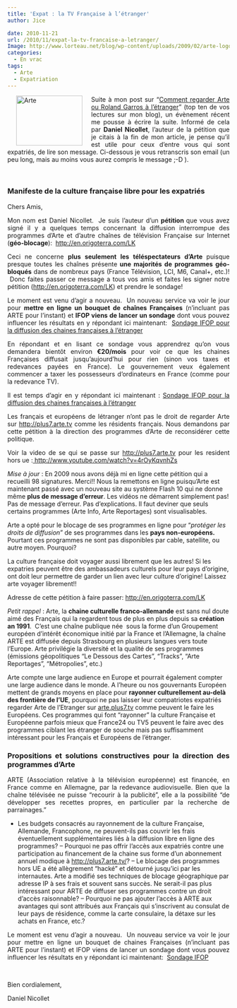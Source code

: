 ```yaml
---
title: 'Expat : la TV Française à l’étranger'
author: Jice

date: 2010-11-21
url: /2010/11/expat-la-tv-francaise-a-letranger/
Image: http://www.lorteau.net/blog/wp-content/uploads/2009/02/arte-logo.png
categories:
  - En vrac
tags:
  - Arte
  - Expatriation
---
```

<p style="text-align: justify;">
  <img style="float: left; margin-left: 20px; margin-right: 20px;" title="Arte" src="/http://www.lorteau.net/blog/wp-content/uploads/2009/02/arte-logo.png" alt="Arte" width="150" height="113" >Suite à mon post sur &#8220;<a title="Regarder Arte ou Roland Garros depuis l'étranger" href="http://localhost/oldblog/2009/05/regarder-arte-rolland-garros-de-letranger/">Comment regarder Arte ou Roland Garros à l&#8217;étranger</a>&#8221; (top ten de vos lectures sur mon blog), un évènement récent me pousse à écrire la suite. Informé de cela par <strong>Daniel Nicollet</strong>, l&#8217;auteur de la pétition que je citais à la fin de mon article, je pense qu&#8217;il est utile pour ceux d&#8217;entre vous qui sont expatriés, de lire son message. Ci-dessous je vous retranscris son email (un peu long, mais au moins vous aurez compris le message ;-D ).
</p>

<p style="text-align: justify;">
   
</p>

<h3 style="text-align: justify;">
  Manifeste de la culture française libre pour les expatriés
</h3>

Chers Amis,

<p style="text-align: justify;">
  Mon nom est Daniel Nicollet.  Je suis l&#8217;auteur d&#8217;un <strong>pétition </strong>que vous avez signé il y a quelques temps concernant la diffusion interrompue des programmes d&#8217;Arte et d&#8217;autre chaînes de télévision Française sur Internet (<strong>géo-blocage</strong>):  <a href="http://en.origoterra.com/LK" target="_blank">http://en.origoterra.com/LK</a>
</p>

<p style="text-align: justify;">
  Ceci ne concerne <strong>plus seulement les téléspectateurs d&#8217;Arte </strong>puisque presque toutes les chaînes présente<strong> une majorités de programmes géo-bloqués</strong> dans de nombreux pays (France Télévision, LCI, M6, Canal+, etc.)!  Donc faites passer ce message a tous vos amis et faites les signer notre pétition (<a href="http://en.origoterra.com/LK" target="_blank">http://en.origoterra.com/LK</a>) et prendre le sondage!
</p>

<p style="text-align: justify;">
  Le moment est venu d&#8217;agir a nouveau.  Un nouveau service va voir le jour pour <strong>mettre en ligne un bouquet de chaînes Françaises</strong> (n&#8217;incluant pas ARTE pour l&#8217;instant) et <strong>IFOP viens de lancer un sondage</strong> dont vous pouvez influencer les résultats en y répondant ici maintenant:  <a href="http://www.ifoponline.fr/B6/cgi-bin/ciwweb.pl?studyname=FB&ID=2456&MDP=sd4d5s&hid_pagenum=1&hid_link=1&hid_javascript=1" target="_blank">Sondage IFOP pour la diffusion des chaines françaises à l&#8217;étranger</a>
</p>

<p style="text-align: justify;">
  En répondant et en lisant ce sondage vous apprendrez qu&#8217;on vous demandera bientôt environ<strong> €20/mois</strong> pour voir ce que les chaines Françaises diffusait jusqu&#8217;aujourd&#8217;hui pour rien (sinon vos taxes et redevances payées en France). Le gouvernement veux également commencer a taxer les possesseurs d&#8217;ordinateurs en France (comme pour la redevance TV).
</p>

<p style="text-align: justify;">
  Il est temps d&#8217;agir en y répondant ici maintenant : <a href="http://www.ifoponline.fr/B6/cgi-bin/ciwweb.pl?studyname=FB&ID=2456&MDP=sd4d5s&hid_pagenum=1&hid_link=1&hid_javascript=1" target="_blank">Sondage IFOP pour la diffusion des chaines françaises à l&#8217;étranger</a><a href="http://www.ifoponline.fr/B6/cgi-bin/ciwweb.pl?studyname=FB&ID=2456&MDP=sd4d5s&hid_pagenum=1&hid_link=1&hid_javascript=1" target="_blank"></a>
</p>

<p style="text-align: justify;">
  Les français et européens de létranger n&#8217;ont pas le droit de regarder Arte sur <a title="Arte TV" href="http://plus7.arte.tv/" target="_blank">http://plus7.arte.tv</a> comme les résidents français. Nous demandons par cette pétition à la direction des programmes d&#8217;Arte de reconsidérer cette politique.
</p>

<p style="text-align: justify;">
  Voir la video de se qui se passe sur <a href="http://plus7.arte.tv/">http://plus7.arte.tv</a> pour les resident hors ue :<a href="http://www.youtube.com/watch?v=4rOyKqvnhZs"> http://www.youtube.com/watch?v=4rOyKqvnhZs</a>
</p>

_Mise à jour_ : En 2009 nous avons déjà mi en ligne cette pétition qui a recueilli 98 signatures. Merci!! Nous la remettons en ligne puisqu&#8217;Arte est maintenant passé avec un nouveau site au système Flash 10 qui ne donne même **plus de message d&#8217;erreur**. Les vidéos ne démarrent simplement pas! Pas de message d&#8217;erreur. Pas d&#8217;explications. Il faut deviner que seuls certains programmes (Arte Info, Arte Reportages) sont visualisables.

Arte a opté pour le blocage de ses programmes en ligne pour &#8220;_protéger les droits de diffusion_&#8221; de ses programmes dans les **pays non-européens.** Pourtant ces programmes ne sont pas disponibles par cable, satellite, ou autre moyen. Pourquoi?

La culture française doit voyager aussi librement que les autres! Si les expatries peuvent être des ambassadeurs culturels pour leur pays d&#8217;origine, ont doit leur permettre de garder un lien avec leur culture d&#8217;origine! Laissez arte voyager librement!!

Adresse de cette pétition à faire passer: <a href="http://en.origoterra.com/LK" target="_blank">http://en.origoterra.com/LK</a>

_Petit rappel_ : Arte, la **chaine culturelle franco-allemande** est sans nul doute aimé des Français qui la regardent tous de plus en plus depuis sa **création an 1991**.  C&#8217;est une chaîne publique née  sous la forme d&#8217;un Groupement européen d&#8217;intérêt économique initié par la France et l&#8217;Allemagne, la chaîne ARTE est diffusée depuis Strasbourg en plusieurs langues vers toute l&#8217;Europe. Arte privilégie la diversité et la qualité de ses programmes (émissions géopolitiques &#8220;Le Dessous des Cartes&#8221;, &#8220;Tracks&#8221;, &#8220;Arte Reportages&#8221;, &#8220;Métropolies&#8221;, etc.)

Arte compte une large audience en Europe et pourrait également compter une large audience dans le monde. A l&#8217;heure ou nos gouvernants Européen mettent de grands moyens en place pour **rayonner culturellement au-delà des frontière de l&#8217;UE**, pourquoi ne pas laisser leur compatriotes expatriés regarder Arte de l&#8217;Etranger sur <a href="http://arte.plus7.tv/" target="_blank">arte.plus7.tv</a> comme peuvent le faire les Européens. Ces programmes qui font &#8220;rayonner&#8221; la culture Française et Européenne parfois mieux que France24 ou TV5 peuvent le faire avec des programmes ciblant les étranger de souche mais pas suffisamment intéressant pour les Français et Européens de l&#8217;étranger.

<h3 style="text-align: justify;">
  Propositions et solutions constructives pour la direction des programmes d&#8217;Arte
</h3>

<p style="text-align: justify;">
  ARTE (Association relative à la télévision européenne) est financée, en France comme en Allemagne, par la redevance audiovisuelle. Bien que la chaîne télévisée ne puisse &#8220;recourir à la publicité&#8221;, elle a la possibilité &#8220;de développer ses recettes propres, en particulier par la recherche de parrainages.&#8221;
</p>

- Les budgets consacrés au rayonnement de la culture Française, Allemande, Francophone, ne peuvent-ils pas couvrir les frais éventuellement supplémentaires liés à la diffusion libre en ligne des programmes?
&#8211; Pourquoi ne pas offrir l&#8217;accès aux expatriés contre une participation au financement de la chaine sus forme d&#8217;un abonnement annuel modique à <a href="http://plus7.arte.tv/" target="_blank">http://plus7.arte.tv/</a>?
&#8211; Le blocage des programmes hors UE a été allègrement &#8220;hacké&#8221; et détourné jusqu&#8217;ici par les internautes. Arte a modifié ses techniques de blocage géographique par adresse IP à ses frais et souvent sans succès. Ne serait-il pas plus intéressant pour ARTE de diffuser ses programmes contre un droit d&#8217;accès raisonnable?
&#8211; Pourquoi ne pas ajouter l&#8217;accès à ARTE aux avantages qui sont attribués aux Français qui s&#8217;inscrivent au consulat de leur pays de résidence, comme la carte consulaire, la détaxe sur les achats en France, etc.?

<p style="text-align: justify;">
  Le moment est venu d&#8217;agir a nouveau.  Un nouveau service va voir le jour pour mettre en ligne un bouquet de chaines Françaises (n&#8217;incluant pas ARTE pour l&#8217;instant) et IFOP viens de lancer un sondage dont vous pouvez influencer les résultats en y répondant ici maintenant:  <a href="http://www.ifoponline.fr/B6/cgi-bin/ciwweb.pl?studyname=FB&ID=2456&MDP=sd4d5s&hid_pagenum=1&hid_link=1&hid_javascript=1">Sondage IFOP</a>
</p>

 

Bien cordialement,

Daniel Nicollet
